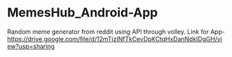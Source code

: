 # MemesHub_Android-App
Random meme generator from reddit using API through volley.
Link for App- https://drive.google.com/file/d/12mTjzINfTkCevDpKCtqHxDanNdkIDgGH/view?usp=sharing
